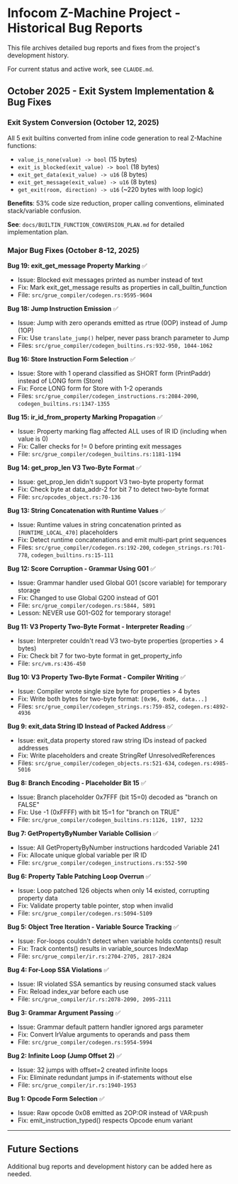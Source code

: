 # Infocom Z-Machine Project - Historical Bug Reports

This file archives detailed bug reports and fixes from the project's development history.

For current status and active work, see `CLAUDE.md`.

## October 2025 - Exit System Implementation & Bug Fixes

### Exit System Conversion (October 12, 2025)

All 5 exit builtins converted from inline code generation to real Z-Machine functions:
- `value_is_none(value) -> bool` (15 bytes)
- `exit_is_blocked(exit_value) -> bool` (18 bytes)
- `exit_get_data(exit_value) -> u16` (8 bytes)
- `exit_get_message(exit_value) -> u16` (8 bytes)
- `get_exit(room, direction) -> u16` (~220 bytes with loop logic)

**Benefits**: 53% code size reduction, proper calling conventions, eliminated stack/variable confusion.

**See**: `docs/BUILTIN_FUNCTION_CONVERSION_PLAN.md` for detailed implementation plan.

### Major Bug Fixes (October 8-12, 2025)

**Bug 19: exit_get_message Property Marking** ✅
- Issue: Blocked exit messages printed as number instead of text
- Fix: Mark exit_get_message results as properties in call_builtin_function
- File: `src/grue_compiler/codegen.rs:9595-9604`

**Bug 18: Jump Instruction Emission** ✅
- Issue: Jump with zero operands emitted as rtrue (0OP) instead of Jump (1OP)
- Fix: Use `translate_jump()` helper, never pass branch parameter to Jump
- Files: `src/grue_compiler/codegen_builtins.rs:932-950, 1044-1062`

**Bug 16: Store Instruction Form Selection** ✅
- Issue: Store with 1 operand classified as SHORT form (PrintPaddr) instead of LONG form (Store)
- Fix: Force LONG form for Store with 1-2 operands
- Files: `src/grue_compiler/codegen_instructions.rs:2084-2090`, `codegen_builtins.rs:1347-1355`

**Bug 15: ir_id_from_property Marking Propagation** ✅
- Issue: Property marking flag affected ALL uses of IR ID (including when value is 0)
- Fix: Caller checks for != 0 before printing exit messages
- File: `src/grue_compiler/codegen_builtins.rs:1181-1194`

**Bug 14: get_prop_len V3 Two-Byte Format** ✅
- Issue: get_prop_len didn't support V3 two-byte property format
- Fix: Check byte at data_addr-2 for bit 7 to detect two-byte format
- File: `src/opcodes_object.rs:70-136`

**Bug 13: String Concatenation with Runtime Values** ✅
- Issue: Runtime values in string concatenation printed as `[RUNTIME_LOCAL_470]` placeholders
- Fix: Detect runtime concatenations and emit multi-part print sequences
- Files: `src/grue_compiler/codegen.rs:192-200`, `codegen_strings.rs:701-778`, `codegen_builtins.rs:15-111`

**Bug 12: Score Corruption - Grammar Using G01** ✅
- Issue: Grammar handler used Global G01 (score variable) for temporary storage
- Fix: Changed to use Global G200 instead of G01
- File: `src/grue_compiler/codegen.rs:5844, 5891`
- Lesson: NEVER use G01-G02 for temporary storage!

**Bug 11: V3 Property Two-Byte Format - Interpreter Reading** ✅
- Issue: Interpreter couldn't read V3 two-byte properties (properties > 4 bytes)
- Fix: Check bit 7 for two-byte format in get_property_info
- File: `src/vm.rs:436-450`

**Bug 10: V3 Property Two-Byte Format - Compiler Writing** ✅
- Issue: Compiler wrote single size byte for properties > 4 bytes
- Fix: Write both bytes for two-byte format: `[0x96, 0x06, data...]`
- Files: `src/grue_compiler/codegen_strings.rs:759-852`, `codegen.rs:4892-4936`

**Bug 9: exit_data String ID Instead of Packed Address** ✅
- Issue: exit_data property stored raw string IDs instead of packed addresses
- Fix: Write placeholders and create StringRef UnresolvedReferences
- Files: `src/grue_compiler/codegen_objects.rs:521-634`, `codegen.rs:4985-5016`

**Bug 8: Branch Encoding - Placeholder Bit 15** ✅
- Issue: Branch placeholder 0x7FFF (bit 15=0) decoded as "branch on FALSE"
- Fix: Use -1 (0xFFFF) with bit 15=1 for "branch on TRUE"
- File: `src/grue_compiler/codegen_builtins.rs:1126, 1197, 1232`

**Bug 7: GetPropertyByNumber Variable Collision** ✅
- Issue: All GetPropertyByNumber instructions hardcoded Variable 241
- Fix: Allocate unique global variable per IR ID
- File: `src/grue_compiler/codegen_instructions.rs:552-590`

**Bug 6: Property Table Patching Loop Overrun** ✅
- Issue: Loop patched 126 objects when only 14 existed, corrupting property data
- Fix: Validate property table pointer, stop when invalid
- File: `src/grue_compiler/codegen.rs:5094-5109`

**Bug 5: Object Tree Iteration - Variable Source Tracking** ✅
- Issue: For-loops couldn't detect when variable holds contents() result
- Fix: Track contents() results in variable_sources IndexMap
- File: `src/grue_compiler/ir.rs:2704-2705, 2817-2824`

**Bug 4: For-Loop SSA Violations** ✅
- Issue: IR violated SSA semantics by reusing consumed stack values
- Fix: Reload index_var before each use
- File: `src/grue_compiler/ir.rs:2078-2090, 2095-2111`

**Bug 3: Grammar Argument Passing** ✅
- Issue: Grammar default pattern handler ignored args parameter
- Fix: Convert IrValue arguments to operands and pass them
- File: `src/grue_compiler/codegen.rs:5954-5994`

**Bug 2: Infinite Loop (Jump Offset 2)** ✅
- Issue: 32 jumps with offset=2 created infinite loops
- Fix: Eliminate redundant jumps in if-statements without else
- File: `src/grue_compiler/ir.rs:1940-1953`

**Bug 1: Opcode Form Selection** ✅
- Issue: Raw opcode 0x08 emitted as 2OP:OR instead of VAR:push
- Fix: emit_instruction_typed() respects Opcode enum variant

---

## Future Sections

Additional bug reports and development history can be added here as needed.
